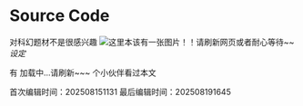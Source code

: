 # Source Code
对科幻题材不是很感兴趣
![这里本该有一张图片！！请刷新网页或者耐心等待~~](/public/images/SourceCode.png)
*设定*

有 <span id="busuanzi_page_pv">加载中...请刷新~~~</span> 个小伙伴看过本文


<!-- 文章编辑时间信息 -->
首次编辑时间：202508151131
最后编辑时间：202508191645
<!-- 编辑时间信息结束 -->